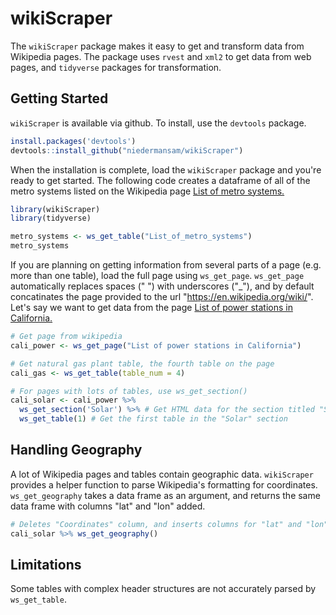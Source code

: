 # wikiScraper

The ```wikiScraper``` package makes it easy to get and transform data from Wikipedia pages. The package uses ```rvest``` and ```xml2``` to get data from web pages, and ```tidyverse``` packages for transformation.

## Getting Started

```wikiScraper``` is available via github. To install, use the ```devtools``` package.

```r
install.packages('devtools')
devtools::install_github("niedermansam/wikiScraper")
```

When the installation is complete, load the ```wikiScraper``` package and you're ready to get started. The following code creates a dataframe of all of the metro systems listed on the Wikipedia page [List of metro systems.](https://en.wikipedia.org/wiki/List_of_metro_systems)

```r
library(wikiScraper)
library(tidyverse)

metro_systems <- ws_get_table("List_of_metro_systems")
metro_systems
```

If you are planning on getting information from several parts of a page (e.g. more than one table), load the full page using ```ws_get_page```. ```ws_get_page``` automatically replaces spaces (" ") with underscores ("_"), and by default concatinates the page provided to the url "https://en.wikipedia.org/wiki/". Let's say we want to get data from the page [List of power stations in California.](https://en.wikipedia.org/wiki/List_of_power_stations_in_California)

```r
# Get page from wikipedia
cali_power <- ws_get_page("List of power stations in California")

# Get natural gas plant table, the fourth table on the page
cali_gas <- ws_get_table(table_num = 4)

# For pages with lots of tables, use ws_get_section()
cali_solar <- cali_power %>%
  ws_get_section('Solar') %>% # Get HTML data for the section titled "Solar"
  ws_get_table(1) # Get the first table in the "Solar" section
```

## Handling Geography

A lot of Wikipedia pages and tables contain geographic data. ```wikiScraper``` provides a helper function to parse Wikipedia's formatting for coordinates. ```ws_get_geography``` takes a data frame as an argument, and returns the same data frame with columns "lat" and "lon" added.

```r
# Deletes "Coordinates" column, and inserts columns for "lat" and "lon"
cali_solar %>% ws_get_geography()
```

## Limitations
Some tables with complex header structures are not accurately parsed by ```ws_get_table```.
